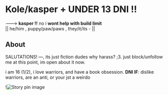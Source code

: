 # Kole/kasper +   ****UNDER 13 DNI !!****

---> **kasper !!** no i **wont help with build limit**  
|| he/him , puppy/paw/paws , they/it/its - ||

## About

SALUTATIONS! —, its just fiction dudes why harass? ;3. just block/unfollow me at this point, im open about it now.

i am 16 (1/2), i love warriors, and have a book obsession.
**DNI IF**:  dislike warriors, are an anti, or your jst a weirdo





!<img src="https://i.pinimg.com/736x/72/29/12/72291200294e31a45b18e5e84074a6c9.jpg" alt="Story pin image"/>


